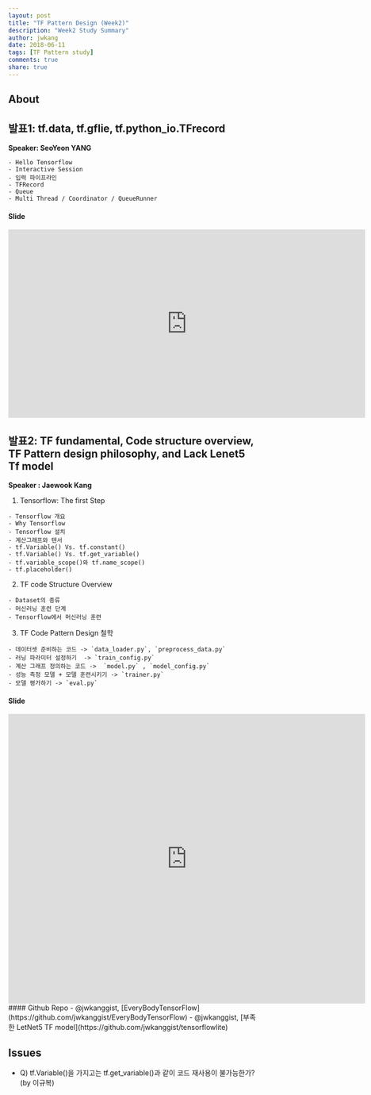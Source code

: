 ```yaml
---
layout: post
title: "TF Pattern Design (Week2)"
description: "Week2 Study Summary"
author: jwkang
date: 2018-06-11
tags: [TF Pattern study]
comments: true
share: true
---
```


## About
## 발표1: tf.data, tf.gflie, tf.python_io.TFrecord
**Speaker: SeoYeon YANG**

```
- Hello Tensorflow
- Interactive Session
- 입력 파이프라인
- TFRecord
- Queue
- Multi Thread / Coordinator / QueueRunner
```            
#### Slide
<iframe src="https://docs.google.com/presentation/d/e/2PACX-1vS1XZSl4WFEELAf9V1TLehuT0oCufbY-dIC9TxKg5MVMGhn9p1vZ4Z_QX2EZZt-1Q5P7msOGmMAzuqB/embed?start=true&loop=false&delayms=10000" frameborder="0" width="720" height="380" allowfullscreen="true" mozallowfullscreen="true" webkitallowfullscreen="true"></iframe>

## 발표2: TF fundamental, Code structure overview, TF Pattern design philosophy, and Lack Lenet5 Tf model
**Speaker : Jaewook Kang**

1) Tensorflow: The first Step

```
- Tensorflow 개요
- Why Tensorflow
- Tensorflow 설치
- 계산그래프와 텐서
- tf.Variable() Vs. tf.constant()
- tf.Variable() Vs. tf.get_variable()
- tf.variable_scope()와 tf.name_scope()
- tf.placeholder()
```

2) TF code Structure Overview

```
- Dataset의 종류
- 머신러닝 훈련 단계
- Tensorflow에서 머신러닝 훈련 
```

3) TF Code Pattern Design 철학

```
- 데이터셋 준비하는 코드 -> `data_loader.py`, `preprocess_data.py`
- 러닝 파라미터 설정하기  -> `train_config.py`
- 계산 그래프 정의하는 코드 ->  `model.py` , `model_config.py`
- 성능 측정 모델 + 모델 훈련시키기 -> `trainer.py`
- 모델 평가하기 -> `eval.py`
```
    
#### Slide
<iframe src="https://docs.google.com/presentation/d/e/2PACX-1vT1zTUU36nekwbv7kKwPYTMn-CGbX-7B3Yfz_dzBmb0nOrkM1kqXBtDZRnFIXH_UNmhj2dbuY8gE8Ze/embed?start=false&loop=false&delayms=10000" frameborder="0" width="720" height="584" allowfullscreen="true" mozallowfullscreen="true" webkitallowfullscreen="true"></iframe>
#### Github Repo
- @jwkanggist, [EveryBodyTensorFlow](https://github.com/jwkanggist/EveryBodyTensorFlow)
- @jwkanggist, [부족한 LetNet5 TF model](https://github.com/jwkanggist/tensorflowlite)


## Issues
- Q) tf.Variable()을 가지고는 tf.get_variable()과 같이 코드 재사용이 불가능한가? (by 이규복)

    